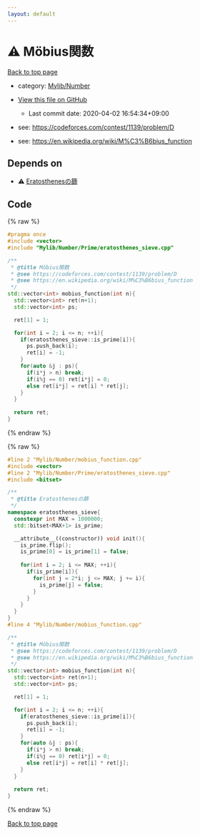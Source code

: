 ```yaml
---
layout: default
---
```


<!-- mathjax config similar to math.stackexchange -->
<script type="text/javascript" async
  src="https://cdnjs.cloudflare.com/ajax/libs/mathjax/2.7.5/MathJax.js?config=TeX-MML-AM_CHTML">
</script>
<script type="text/x-mathjax-config">
  MathJax.Hub.Config({
    TeX: { equationNumbers: { autoNumber: "AMS" }},
    tex2jax: {
      inlineMath: [ ['$','$'] ],
      processEscapes: true
    },
    "HTML-CSS": { matchFontHeight: false },
    displayAlign: "left",
    displayIndent: "2em"
  });
</script>

<script type="text/javascript" src="https://cdnjs.cloudflare.com/ajax/libs/jquery/3.4.1/jquery.min.js"></script>
<script src="https://cdn.jsdelivr.net/npm/jquery-balloon-js@1.1.2/jquery.balloon.min.js" integrity="sha256-ZEYs9VrgAeNuPvs15E39OsyOJaIkXEEt10fzxJ20+2I=" crossorigin="anonymous"></script>
<script type="text/javascript" src="../../../assets/js/copy-button.js"></script>
<link rel="stylesheet" href="../../../assets/css/copy-button.css" />


# :warning: Möbius関数

<a href="../../../index.html">Back to top page</a>

* category: <a href="../../../index.html#5fda78fda98ef9fc0f87c6b50d529f19">Mylib/Number</a>
* <a href="{{ site.github.repository_url }}/blob/master/Mylib/Number/mobius_function.cpp">View this file on GitHub</a>
    - Last commit date: 2020-04-02 16:54:34+09:00


* see: <a href="https://codeforces.com/contest/1139/problem/D">https://codeforces.com/contest/1139/problem/D</a>
* see: <a href="https://en.wikipedia.org/wiki/M%C3%B6bius_function">https://en.wikipedia.org/wiki/M%C3%B6bius_function</a>


## Depends on

* :warning: <a href="Prime/eratosthenes_sieve.cpp.html">Eratosthenesの篩</a>


## Code

<a id="unbundled"></a>
{% raw %}
```cpp
#pragma once
#include <vector>
#include "Mylib/Number/Prime/eratosthenes_sieve.cpp"

/**
 * @title Möbius関数
 * @see https://codeforces.com/contest/1139/problem/D
 * @see https://en.wikipedia.org/wiki/M%C3%B6bius_function
 */
std::vector<int> mobius_function(int n){
  std::vector<int> ret(n+1);
  std::vector<int> ps;

  ret[1] = 1;

  for(int i = 2; i <= n; ++i){
    if(eratosthenes_sieve::is_prime[i]){
      ps.push_back(i);
      ret[i] = -1;
    }
    for(auto &j : ps){
      if(i*j > n) break;
      if(i%j == 0) ret[i*j] = 0;
      else ret[i*j] = ret[i] * ret[j];
    }
  }
  
  return ret;
}

```
{% endraw %}

<a id="bundled"></a>
{% raw %}
```cpp
#line 2 "Mylib/Number/mobius_function.cpp"
#include <vector>
#line 2 "Mylib/Number/Prime/eratosthenes_sieve.cpp"
#include <bitset>

/**
 * @title Eratosthenesの篩
 */
namespace eratosthenes_sieve{
  constexpr int MAX = 1000000;
  std::bitset<MAX+1> is_prime;

  __attribute__((constructor)) void init(){
    is_prime.flip();
    is_prime[0] = is_prime[1] = false;
    
    for(int i = 2; i <= MAX; ++i){
      if(is_prime[i]){
        for(int j = 2*i; j <= MAX; j += i){
          is_prime[j] = false;
        }
      }
    }
  }
}
#line 4 "Mylib/Number/mobius_function.cpp"

/**
 * @title Möbius関数
 * @see https://codeforces.com/contest/1139/problem/D
 * @see https://en.wikipedia.org/wiki/M%C3%B6bius_function
 */
std::vector<int> mobius_function(int n){
  std::vector<int> ret(n+1);
  std::vector<int> ps;

  ret[1] = 1;

  for(int i = 2; i <= n; ++i){
    if(eratosthenes_sieve::is_prime[i]){
      ps.push_back(i);
      ret[i] = -1;
    }
    for(auto &j : ps){
      if(i*j > n) break;
      if(i%j == 0) ret[i*j] = 0;
      else ret[i*j] = ret[i] * ret[j];
    }
  }
  
  return ret;
}

```
{% endraw %}

<a href="../../../index.html">Back to top page</a>

